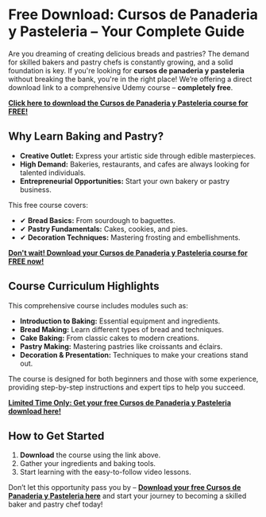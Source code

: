# Free Download: Cursos de Panaderia y Pasteleria – Your Complete Guide

Are you dreaming of creating delicious breads and pastries? The demand for skilled bakers and pastry chefs is constantly growing, and a solid foundation is key. If you're looking for **cursos de panaderia y pasteleria** without breaking the bank, you're in the right place! We’re offering a direct download link to a comprehensive Udemy course – **completely free**.

[**Click here to download the Cursos de Panaderia y Pasteleria course for FREE!**](https://udemywork.com/cursos-de-panaderia-y-pasteleria)

## Why Learn Baking and Pastry?

*   **Creative Outlet:** Express your artistic side through edible masterpieces.
*   **High Demand:** Bakeries, restaurants, and cafes are always looking for talented individuals.
*   **Entrepreneurial Opportunities:** Start your own bakery or pastry business.

This free course covers:

*   ✔ **Bread Basics:** From sourdough to baguettes.
*   ✔ **Pastry Fundamentals:** Cakes, cookies, and pies.
*   ✔ **Decoration Techniques:** Mastering frosting and embellishments.

[**Don't wait! Download your Cursos de Panaderia y Pasteleria course for FREE now!**](https://udemywork.com/cursos-de-panaderia-y-pasteleria)

## Course Curriculum Highlights

This comprehensive course includes modules such as:

*   **Introduction to Baking:** Essential equipment and ingredients.
*   **Bread Making:** Learn different types of bread and techniques.
*   **Cake Baking:** From classic cakes to modern creations.
*   **Pastry Making:** Mastering pastries like croissants and éclairs.
*   **Decoration & Presentation:** Techniques to make your creations stand out.

The course is designed for both beginners and those with some experience, providing step-by-step instructions and expert tips to help you succeed.

[**Limited Time Only: Get your free Cursos de Panaderia y Pasteleria download here!**](https://udemywork.com/cursos-de-panaderia-y-pasteleria)

## How to Get Started

1.  **Download** the course using the link above.
2.  Gather your ingredients and baking tools.
3.  Start learning with the easy-to-follow video lessons.

Don’t let this opportunity pass you by – **[Download your free Cursos de Panaderia y Pasteleria here](https://udemywork.com/cursos-de-panaderia-y-pasteleria)** and start your journey to becoming a skilled baker and pastry chef today!

